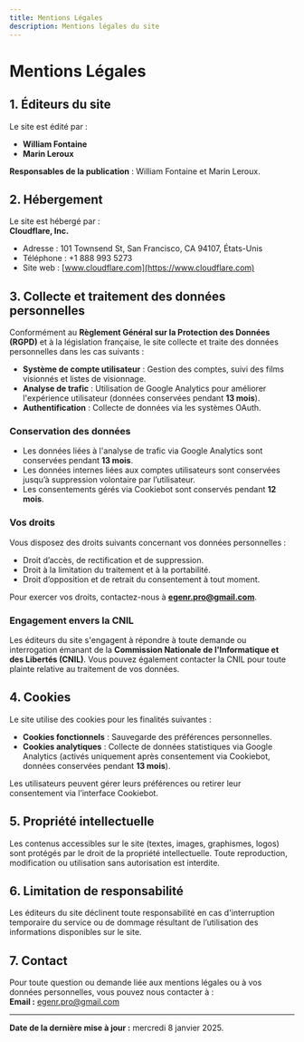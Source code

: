 ```yaml
---
title: Mentions Légales
description: Mentions légales du site
---
```


# Mentions Légales

## 1. Éditeurs du site

Le site est édité par :

- **William Fontaine**
- **Marin Leroux**

**Responsables de la publication** : William Fontaine et Marin Leroux.

## 2. Hébergement

Le site est hébergé par :  
**Cloudflare, Inc.**

- Adresse : 101 Townsend St, San Francisco, CA 94107, États-Unis
- Téléphone : +1 888 993 5273
- Site web : [www.cloudflare.com](https://www.cloudflare.com)

## 3. Collecte et traitement des données personnelles

Conformément au **Règlement Général sur la Protection des Données (RGPD)** et à la législation française, le site collecte et traite des données personnelles dans les cas suivants :

- **Système de compte utilisateur** : Gestion des comptes, suivi des films visionnés et listes de visionnage.
- **Analyse de trafic** : Utilisation de Google Analytics pour améliorer l'expérience utilisateur (données conservées pendant **13 mois**).
- **Authentification** : Collecte de données via les systèmes OAuth.

### Conservation des données

- Les données liées à l'analyse de trafic via Google Analytics sont conservées pendant **13 mois**.
- Les données internes liées aux comptes utilisateurs sont conservées jusqu’à suppression volontaire par l’utilisateur.
- Les consentements gérés via Cookiebot sont conservés pendant **12 mois**.

### Vos droits

Vous disposez des droits suivants concernant vos données personnelles :

- Droit d’accès, de rectification et de suppression.
- Droit à la limitation du traitement et à la portabilité.
- Droit d’opposition et de retrait du consentement à tout moment.

Pour exercer vos droits, contactez-nous à **egenr.pro@gmail.com**.

### Engagement envers la CNIL

Les éditeurs du site s'engagent à répondre à toute demande ou interrogation émanant de la **Commission Nationale de l'Informatique et des Libertés (CNIL)**. Vous pouvez également contacter la CNIL pour toute plainte relative au traitement de vos données.

## 4. Cookies

Le site utilise des cookies pour les finalités suivantes :

- **Cookies fonctionnels** : Sauvegarde des préférences personnelles.
- **Cookies analytiques** : Collecte de données statistiques via Google Analytics (activés uniquement après consentement via Cookiebot, données conservées pendant **13 mois**).

Les utilisateurs peuvent gérer leurs préférences ou retirer leur consentement via l’interface Cookiebot.

## 5. Propriété intellectuelle

Les contenus accessibles sur le site (textes, images, graphismes, logos) sont protégés par le droit de la propriété intellectuelle. Toute reproduction, modification ou utilisation sans autorisation est interdite.

## 6. Limitation de responsabilité

Les éditeurs du site déclinent toute responsabilité en cas d'interruption temporaire du service ou de dommage résultant de l’utilisation des informations disponibles sur le site.

## 7. Contact

Pour toute question ou demande liée aux mentions légales ou à vos données personnelles, vous pouvez nous contacter à :  
**Email :** [egenr.pro@gmail.com](mailto:egenr.pro@gmail.com)

---

**Date de la dernière mise à jour :** mercredi 8 janvier 2025.
